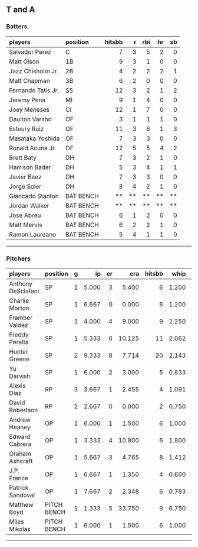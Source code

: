 ## T and A

### Batters

 
|players            |position  | hitsbb|  r| rbi| hr| sb| 
|:------------------|:---------|------:|--:|---:|--:|--:| 
|Salvador Perez     |C         |      7|  3|   5|  2|  0| 
|Matt Olson         |1B        |      9|  3|   1|  0|  0| 
|Jazz Chisholm Jr.  |2B        |      4|  2|   2|  2|  1| 
|Matt Chapman       |3B        |      6|  2|   0|  0|  0| 
|Fernando Tatis Jr. |SS        |     12|  3|   2|  1|  2| 
|Jeremy Pena        |MI        |      9|  1|   4|  0|  0| 
|Joey Meneses       |CI        |     12|  1|   7|  0|  0| 
|Daulton Varsho     |OF        |      3|  1|   1|  1|  0| 
|Esteury Ruiz       |OF        |     11|  3|   6|  1|  3| 
|Masataka Yoshida   |OF        |      7|  3|   3|  0|  0| 
|Ronald Acuna Jr.   |OF        |     12|  5|   5|  4|  2| 
|Brett Baty         |DH        |      7|  3|   2|  1|  0| 
|Harrison Bader     |DH        |      5|  3|   4|  1|  1| 
|Javier Baez        |DH        |      7|  3|   3|  0|  0| 
|Jorge Soler        |DH        |      8|  4|   2|  1|  0| 
|Giancarlo Stanton  |BAT BENCH |     **| **|  **| **| **| 
|Jordan Walker      |BAT BENCH |     **| **|  **| **| **| 
|Jose Abreu         |BAT BENCH |      6|  1|   2|  0|  0| 
|Matt Mervis        |BAT BENCH |      6|  2|   2|  1|  0| 
|Ramon Laureano     |BAT BENCH |      5|  4|   1|  1|  0| 


* * *

### Pitchers

 
|players            |position    |  g|    ip| er|    era| hitsbb|  whip| so|  w| sv| 
|:------------------|:-----------|--:|-----:|--:|------:|------:|-----:|--:|--:|--:| 
|Anthony DeSclafani |SP          |  1| 5.000|  3|  5.400|      6| 1.200|  2|  0|  0| 
|Charlie Morton     |SP          |  1| 6.667|  0|  0.000|      8| 1.200| 10|  1|  0| 
|Framber Valdez     |SP          |  1| 4.000|  4|  9.000|      9| 2.250|  8|  0|  0| 
|Freddy Peralta     |SP          |  1| 5.333|  6| 10.125|     11| 2.062|  4|  0|  0| 
|Hunter Greene      |SP          |  2| 9.333|  8|  7.714|     20| 2.143| 12|  0|  0| 
|Yu Darvish         |SP          |  1| 6.000|  2|  3.000|      5| 0.833|  7|  0|  0| 
|Alexis Diaz        |RP          |  3| 3.667|  1|  2.455|      4| 1.091|  6|  0|  3| 
|David Robertson    |RP          |  2| 2.667|  0|  0.000|      2| 0.750|  6|  0|  1| 
|Andrew Heaney      |OP          |  1| 6.000|  1|  1.500|      6| 1.000|  9|  0|  0| 
|Edward Cabrera     |OP          |  1| 3.333|  4| 10.800|      6| 1.800|  5|  0|  0| 
|Graham Ashcraft    |OP          |  1| 5.667|  3|  4.765|      8| 1.412|  3|  0|  0| 
|J.P. France        |OP          |  1| 6.667|  1|  1.350|      4| 0.600|  3|  1|  0| 
|Patrick Sandoval   |OP          |  1| 7.667|  2|  2.348|      6| 0.783|  5|  0|  0| 
|Matthew Boyd       |PITCH BENCH |  1| 1.333|  5| 33.750|      9| 6.750|  1|  0|  0| 
|Miles Mikolas      |PITCH BENCH |  1| 6.000|  1|  1.500|      6| 1.000|  0|  1|  0| 


* * *


